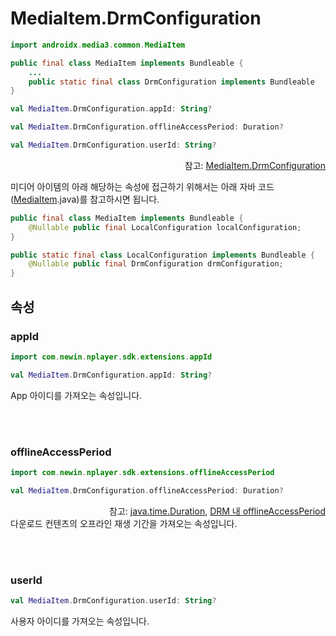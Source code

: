 # MediaItem.DrmConfiguration

```kotlin
import androidx.media3.common.MediaItem
```
```java
public final class MediaItem implements Bundleable { 
    ...
    public static final class DrmConfiguration implements Bundleable
}
```
```kotlin
val MediaItem.DrmConfiguration.appId: String?

val MediaItem.DrmConfiguration.offlineAccessPeriod: Duration?

val MediaItem.DrmConfiguration.userId: String?
```
<div align="right">
참고: <a href="https://developer.android.com/reference/androidx/media3/common/MediaItem.DrmConfiguration">MediaItem.DrmConfiguration</a>
</div>

미디어 아이템의 아래 해당하는 속성에 접근하기 위해서는 아래 자바 코드([MediaItem](https://developer.android.com/reference/androidx/media3/common/MediaItem).java)를 참고하시면 됩니다.

```java
public final class MediaItem implements Bundleable {
    @Nullable public final LocalConfiguration localConfiguration;
}

public static final class LocalConfiguration implements Bundleable {
    @Nullable public final DrmConfiguration drmConfiguration;
}
```

## 속성

### appId

```kotlin
import com.newin.nplayer.sdk.extensions.appId

val MediaItem.DrmConfiguration.appId: String?
```
App 아이디를 가져오는 속성입니다.

<br><br>
### offlineAccessPeriod
```kotlin
import com.newin.nplayer.sdk.extensions.offlineAccessPeriod

val MediaItem.DrmConfiguration.offlineAccessPeriod: Duration?
```
<div align="right">
참고: <a href="https://developer.android.com/reference/java/time/Duration">java.time.Duration</a>, 
<a href="../../../agent/home.md#drm">DRM 내 offlineAccessPeriod</a>
</div>
다운로드 컨텐츠의 오프라인 재생 기간을 가져오는 속성입니다.

<br><br>
### userId
```kotlin
val MediaItem.DrmConfiguration.userId: String?
```
사용자 아이디를 가져오는 속성입니다.
